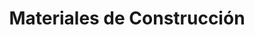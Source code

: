 ---
title: "Materiales de Construcción"
url: /masaya/materiales-de-construccion/
shop: Baustoffe
---